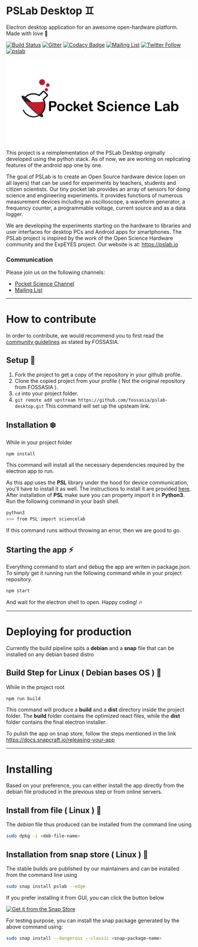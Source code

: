# PSLab Desktop :gemini:

Electron desktop application for an awesome open-hardware platform. Made with love :purple_heart:

[![Build Status](https://travis-ci.org/fossasia/pslab-desktop.svg?branch=v2)](https://travis-ci.org/fossasia/pslab-desktop)
[![Gitter](https://badges.gitter.im/fossasia/pslab.svg)](https://gitter.im/fossasia/pslab?utm_source=badge&utm_medium=badge&utm_campaign=pr-badge)
[![Codacy Badge](https://api.codacy.com/project/badge/Grade/8259e5c2220f484e95a88cf4aaed1a96)](https://www.codacy.com/app/mb/pslab-desktop?utm_source=github.com&amp;utm_medium=referral&amp;utm_content=fossasia/pslab-desktop&amp;utm_campaign=Badge_Grade)
[![Mailing List](https://img.shields.io/badge/Mailing%20List-FOSSASIA-blue.svg)](https://groups.google.com/forum/#!forum/pslab-fossasia)
[![Twitter Follow](https://img.shields.io/twitter/follow/pslabio.svg?style=social&label=Follow&maxAge=2592000?style=flat-square)](https://twitter.com/pslabio)
[![pslab](https://snapcraft.io/pslab/badge.svg)](https://snapcraft.io/pslab)

<a href="https://pslab.io/" rel="some text">![Foo](./docs/project_banner.png)</a>  
This project is a reimplementation of the PSLab Desktop orginally developed using the python stack. As of now, we are working on replicating features of the android app one by one.

The goal of PSLab is to create an Open Source hardware device (open on all layers) that can be used for experiments by teachers, students and citizen scientists. Our tiny pocket lab provides an array of sensors for doing science and engineering experiments. It provides functions of numerous measurement devices including an oscilloscope, a waveform generator, a frequency counter, a programmable voltage, current source and as a data logger.

We are developing the experiments starting on the hardware to libraries and user interfaces for desktop PCs and Android apps for smartphones. The PSLab project is inspired by the work of the Open Science Hardware community and the ExpEYES project. Our website is at: https://pslab.io

### Communication

Please join us on the following channels:
* [Pocket Science Channel](https://gitter.im/fossasia/pslab)
* [Mailing List](https://groups.google.com/forum/#!forum/pslab-fossasia)

***

# How to contribute
In order to contribute, we would recommend you to first read the [community guidelines](https://blog.fossasia.org/open-source-developer-guide-and-best-practices-at-fossasia/) as stated by FOSSASIA.

## Setup  :metal:
1. Fork the project to get a copy of the repository in your github profile.
2. Clone the copied project from your profile ( Not the original repository from FOSSASIA ).
3. ```cd``` into your project folder.
4. ```git remote add upstream https://github.com/fossasia/pslab-desktop.git``` This command will set up the upsteam link.

## Installation :snowflake:
While in your project folder
```bash
npm install
```
This command will install all the necessary dependencies required by the electron app to run.  
  
As this app uses the **PSL** library under the hood for device communication, you'll have to install it as well.
The instructions to install it are provided [here](https://github.com/fossasia/pslab-python).
After installation of **PSL** make sure you can property import it in **Python3**. Run the following command in your bash shell.
```bash
python3
>>> from PSL import sciencelab
```
If this command runs without throwing an error, then we are good to go.

## Starting the app :zap:
Everything command to start and debug the app are writen in package.json. To simply get it running run the following command while in your project repository.
```bash
npm start
```
And wait for the electron shell to open. 
Happy coding!  :fire:
  
*** 
		  
# Deploying for production
Currently the build pipeline spits a **debian** and a **snap** file that can be installed on any debian based distro

## Build Step for Linux ( Debian bases OS ) :beginner:
While in the project root  
```bash
npm run build
```  
This command will produce a **build** and a **dist** directory inside the project folder. The **build** folder contains the optimized react files, while the **dist** folder contains the final electron installer.  

To pulish the app on snap store, follow the steps mentioned in the link https://docs.snapcraft.io/releasing-your-app

*** 
		  
# Installing
Based on your preference, you can either install the app directly from the debian file produced in the previous step or from online servers.

## Install from file ( Linux ) :penguin: 
The *debian* file thus produced can be installed from the command line using 
```bash
sudo dpkg -i <deb-file-name>
```

## Installation from snap store ( Linux ) :penguin: 
The stable builds are published by our maintainers and can be installed from the command line using
```bash
sudo snap install pslab --edge
```

If you prefer installing it from GUI, you can click the button below  
  
[![Get it from the Snap Store](https://snapcraft.io/static/images/badges/en/snap-store-black.svg)](https://snapcraft.io/pslab)

For testing purpose, you can install the snap package generated by the above command using:
```bash
sudo snap install --dangerous --classic <snap-package-name>
```